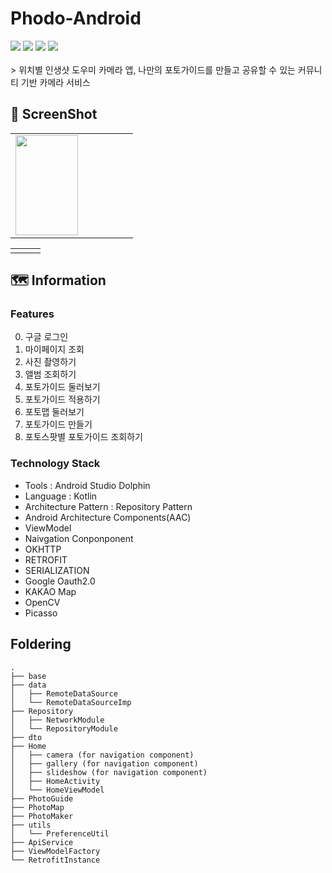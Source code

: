 # Phodo-Android
<div align=Left>
<img src="https://img.shields.io/badge/Android-3DDC84?style=round-square&logo=Android&logoColor=white"/>
<img src="https://img.shields.io/badge/Kotlin-7F52FF?style=round-square&logo=Kotlin&logoColor=white"/>
<img src="https://img.shields.io/badge/JetPack-4285F4?style=round-square&logo=JetPack&logoColor=white"/>
<img src="https://img.shields.io/badge/Retrofit2-000000?style=round-square&logo=Retrofit&logoColor=white"/>
</div>
<br>
> 위치별 인생샷 도우미 카메라 앱, 나만의 포토가이드를 만들고 공유할 수 있는 커뮤니티 기반 카메라 서비스

## 📱 ScreenShot
| | | | | | |
| -------- | -------- | -------- | -------- | -------- | -------- |
|<img src="이미지 URL" width="100" height="160">| | | | | |

| | | |
| -------- | -------- | -------- |
| | | |


## 🗺️ Information
### Features
0. 구글 로그인
1. 마이페이지 조회
2. 사진 촬영하기
3. 앨범 조회하기
4. 포토가이드 둘러보기
5. 포토가이드 적용하기
6. 포토맵 둘러보기
7. 포토가이드 만들기
8. 포토스팟별 포토가이드 조회하기

### Technology Stack
* Tools : Android Studio Dolphin
* Language : Kotlin
* Architecture Pattern : Repository Pattern
* Android Architecture Components(AAC)
* ViewModel
* Naivgation Conponponent
* OKHTTP
* RETROFIT
* SERIALIZATION
* Google Oauth2.0
* KAKAO Map
* OpenCV
* Picasso


## Foldering
```
.
├── base
├── data
│   ├── RemoteDataSource
│   └── RemoteDataSourceImp
├── Repository
│   ├── NetworkModule
│   └── RepositoryModule
├── dto
├── Home
│   ├── camera (for navigation component)
│   ├── gallery (for navigation component)
│   ├── slideshow (for navigation component)
│   ├── HomeActivity
│   └── HomeViewModel
├── PhotoGuide
├── PhotoMap
├── PhotoMaker
├── utils
│   └── PreferenceUtil
├── ApiService
├── ViewModelFactory
└── RetrofitInstance

```
